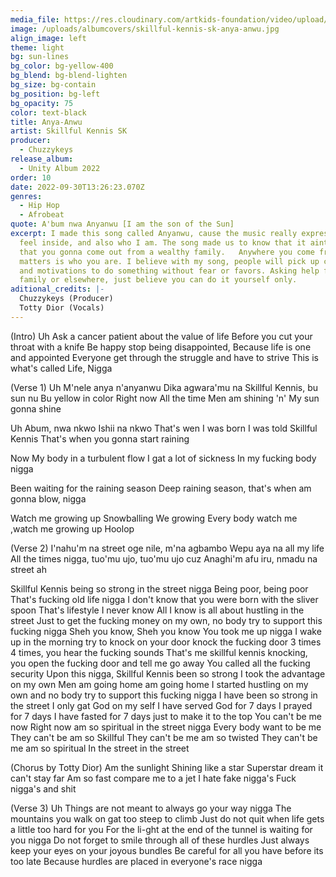 ```yaml
---
media_file: https://res.cloudinary.com/artkids-foundation/video/upload/v1665779485/10._Skillful_Kennis_SK_-_Anya-Anwu_b1a5d2.mp3
image: /uploads/albumcovers/skillful-kennis-sk-anya-anwu.jpg
align_image: left
theme: light
bg: sun-lines
bg_color: bg-yellow-400
bg_blend: bg-blend-lighten
bg_size: bg-contain
bg_position: bg-left
bg_opacity: 75
color: text-black
title: Anya-Anwu
artist: Skillful Kennis SK
producer:
  - Chuzzykeys
release_album:
  - Unity Album 2022
order: 10
date: 2022-09-30T13:26:23.070Z
genres:
  - Hip Hop
  - Afrobeat
quote: A'bum nwa Anyanwu [I am the son of the Sun]
excerpt: I made this song called Anyanwu, cause the music really expresses how I
  feel inside, and also who I am. The song made us to know that it aint a must
  that you gonna come out from a wealthy family.   Anywhere you come from, what
  matters is who you are. I believe with my song, people will pick up courage
  and motivations to do something without fear or favors. Asking help from
  family or elsewhere, just believe you can do it yourself only.
aditional_credits: |-
  Chuzzykeys (Producer)
  Totty Dior (Vocals)
---
```

(Intro)
Uh
Ask a cancer patient about the value of life
Before you cut your throat with a knife
Be happy stop being disappointed, Because life is one and  appointed Everyone get through the struggle and have to strive
This is what's called Life, Nigga

(Verse 1)
Uh
M'nele anya n'anyanwu
Dika agwara'mu na
Skillful Kennis, bu  sun nu
Bu yellow in color
Right now
All the time
Men am shining
'n'
My sun gonna shine

Uh
Abum, nwa nkwo
Ishii na nkwo
That's wen I was born
I was told Skillful Kennis
That's when you gonna start raining

Now
My body in a turbulent flow
I gat a lot of sickness
In my  fucking body nigga

Been waiting for the raining season
Deep raining season, that's when am gonna blow, nigga

Watch me growing up
Snowballing
We growing
Every body watch  me ,watch me  growing up
Hoolop

(Verse 2)
I'nahu'm na street oge nile, m'na agbambo
Wepu aya na all my life
All the times nigga,  tuo'mu ujo, tuo'mu ujo cuz
Anaghi'm afu iru, nmadu na street ah

Skillful Kennis being so strong in the street nigga
Being poor, being poor
That's fucking old life nigga
I don't know that
you were born with the sliver spoon
That's lifestyle I never know
All I know is all about hustling in the street
Just to get the fucking money on my own, no body try to support this fucking nigga
Sheh you know, Sheh you know
You took me up nigga
I wake up in the morning try to knock on your door
knock the fucking door
3 times 4 times, you hear the fucking sounds
That's me skillful kennis knocking, you open the fucking door and tell me go away
You called all the fucking security Upon this nigga,
Skillful Kennis  been so strong
I took  the advantage on my own
Men am going home am going home
I started hustling on my own and no body try to support this  fucking nigga
I have been so strong in the street
I only  gat God on my self
I have served God for 7 days
I prayed for 7 days
I have fasted for 7 days just to make it to the top
You can't be me now
Right now am so spiritual in the street nigga
Every body want to be me
They can't be am so Skillful
They can't be me am so twisted
They can't be me am so spiritual
In the street in the street

(Chorus by Totty Dior)
Am the sunlight
Shining like a star
Superstar dream it can't stay far
Am so fast compare me to a jet
I hate fake nigga's
Fuck nigga's and shit

(Verse 3)
Uh
Things are not meant to  always go your way  nigga
The mountains you walk on gat too steep to climb
Just do not quit when life gets a little too hard for you
For the li-ght at the end of the tunnel is waiting for you nigga
Do not forget to smile through all of these hurdles
Just always keep your eyes on your joyous bundles
Be careful for all  you have before its too late
Because hurdles are placed in everyone's race nigga